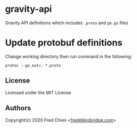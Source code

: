 # gravity-api

Gravity API definitions which includes `.proto` and `pb.go` files

# Update protobuf definitions

Change working directory then run command in the following:

```
protoc --go_out=. *.proto
```

## License

Licensed under the MIT License

## Authors

Copyright(c) 2020 Fred Chien <<fred@brobridge.com>>

